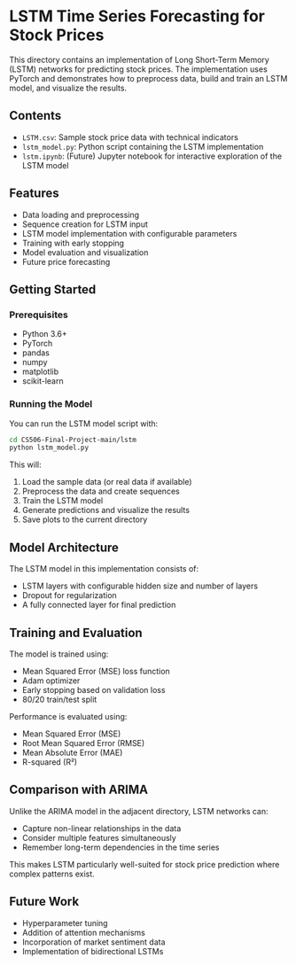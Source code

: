 # LSTM Time Series Forecasting for Stock Prices

This directory contains an implementation of Long Short-Term Memory (LSTM) networks for predicting stock prices. The implementation uses PyTorch and demonstrates how to preprocess data, build and train an LSTM model, and visualize the results.

## Contents

- `LSTM.csv`: Sample stock price data with technical indicators
- `lstm_model.py`: Python script containing the LSTM implementation
- `lstm.ipynb`: (Future) Jupyter notebook for interactive exploration of the LSTM model

## Features

- Data loading and preprocessing
- Sequence creation for LSTM input
- LSTM model implementation with configurable parameters
- Training with early stopping
- Model evaluation and visualization
- Future price forecasting

## Getting Started

### Prerequisites

- Python 3.6+
- PyTorch
- pandas
- numpy
- matplotlib
- scikit-learn

### Running the Model

You can run the LSTM model script with:

```bash
cd CS506-Final-Project-main/lstm
python lstm_model.py
```

This will:
1. Load the sample data (or real data if available)
2. Preprocess the data and create sequences
3. Train the LSTM model
4. Generate predictions and visualize the results
5. Save plots to the current directory

## Model Architecture

The LSTM model in this implementation consists of:

- LSTM layers with configurable hidden size and number of layers
- Dropout for regularization
- A fully connected layer for final prediction

## Training and Evaluation

The model is trained using:
- Mean Squared Error (MSE) loss function
- Adam optimizer
- Early stopping based on validation loss
- 80/20 train/test split

Performance is evaluated using:
- Mean Squared Error (MSE)
- Root Mean Squared Error (RMSE)
- Mean Absolute Error (MAE)
- R-squared (R²)

## Comparison with ARIMA

Unlike the ARIMA model in the adjacent directory, LSTM networks can:
- Capture non-linear relationships in the data
- Consider multiple features simultaneously
- Remember long-term dependencies in the time series

This makes LSTM particularly well-suited for stock price prediction where complex patterns exist.

## Future Work

- Hyperparameter tuning
- Addition of attention mechanisms
- Incorporation of market sentiment data
- Implementation of bidirectional LSTMs 